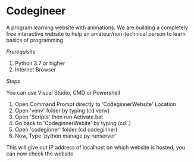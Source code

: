 # Codegineer 
A program learning website with animations.
We are building a completely free interactive website to help an amateur/non-technical person to learn basics of programming

*Prerequisite*
1) Python 3.7 or higher  
2) Internet Browser

*Steps*

You can use Visual Studio, CMD or Powershell
1) Open Command Prompt directly to 'CodeginnerWebsite' Location
2) Open 'venv' folder by typing (cd venv)
3) Open 'Scripts' then run Activate.bat
4) Go back to 'CodeginnerWebite' by typing (cd..)
5) Open 'codeginner' folder (cd codeginner)
6) Now, Type 'python manage.py runserver'

This will give out IP address of localhost on which website is hosted, you can now check the website
